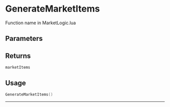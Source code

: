 # GenerateMarketItems
Function name in MarketLogic.lua
## Parameters

## Returns
`marketItems`
## Usage
```lua
GenerateMarketItems()
```
---
